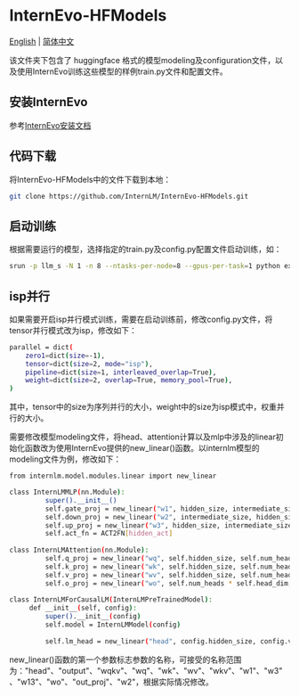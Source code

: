# InternEvo-HFModels

[English](./README.md) |
[简体中文](./README-zh-Hans.md)

该文件夹下包含了 huggingface 格式的模型modeling及configuration文件，以及使用InternEvo训练这些模型的样例train.py文件和配置文件。

## 安装InternEvo
参考[InternEvo安装文档](https://github.com/InternLM/InternEvo/blob/develop/doc/install.md)

## 代码下载
将InternEvo-HFModels中的文件下载到本地：
```bash
git clone https://github.com/InternLM/InternEvo-HFModels.git
```

## 启动训练
根据需要运行的模型，选择指定的train.py及config.py配置文件启动训练，如：
```bash
srun -p llm_s -N 1 -n 8 --ntasks-per-node=8 --gpus-per-task=1 python examples/internlm_model/train.py --config examples/internlm_model/config.py 
```

## isp并行
如果需要开启isp并行模式训练，需要在启动训练前，修改config.py文件，将tensor并行模式改为isp，修改如下：
```bash
parallel = dict(
    zero1=dict(size=-1),
    tensor=dict(size=2, mode="isp"),
    pipeline=dict(size=1, interleaved_overlap=True),
    weight=dict(size=2, overlap=True, memory_pool=True),
)
```
其中，tensor中的size为序列并行的大小，weight中的size为isp模式中，权重并行的大小。

需要修改模型modeling文件，将head、attention计算以及mlp中涉及的linear初始化函数改为使用InternEvo提供的new_linear()函数。以internlm模型的modeling文件为例，修改如下：
```bash
from internlm.model.modules.linear import new_linear

class InternLMMLP(nn.Module):
         super().__init__()
         self.gate_proj = new_linear("w1", hidden_size, intermediate_size, bias=False)
         self.down_proj = new_linear("w2", intermediate_size, hidden_size, bias=False)
         self.up_proj = new_linear("w3", hidden_size, intermediate_size, bias=False)
         self.act_fn = ACT2FN[hidden_act]
 
class InternLMAttention(nn.Module):
         self.q_proj = new_linear("wq", self.hidden_size, self.num_heads * self.head_dim, bias=config.bias)
         self.k_proj = new_linear("wk", self.hidden_size, self.num_heads * self.head_dim, bias=config.bias)
         self.v_proj = new_linear("wv", self.hidden_size, self.num_heads * self.head_dim, bias=config.bias)
         self.o_proj = new_linear("wo", self.num_heads * self.head_dim, self.hidden_size, bias=config.bias)
 
class InternLMForCausalLM(InternLMPreTrainedModel):
     def __init__(self, config):
         super().__init__(config)
         self.model = InternLMModel(config)
 
         self.lm_head = new_linear("head", config.hidden_size, config.vocab_size, bias=False)
```
new_linear()函数的第一个参数标志参数的名称，可接受的名称范围为："head"、"output"、"wqkv"、"wq"、"wk"、"wv"、"wkv"、"w1"、"w3"、"w13"、"wo"、"out_proj"、"w2"，根据实际情况修改。

